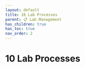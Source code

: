 ```yaml
---
layout: default
title: 10 Lab Processes
parent: 📋 Lab Management
has_children: true
has_toc: true
nav_order: 2
---
```


# 10 Lab Processes
